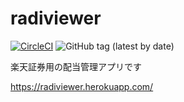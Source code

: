 # radiviewer
[![CircleCI](https://circleci.com/gh/TakuyaFukumura/radiviewer/tree/master.svg?style=svg)](https://circleci.com/gh/TakuyaFukumura/radiviewer/tree/master)
![GitHub tag (latest by date)](https://img.shields.io/github/v/tag/TakuyaFukumura/radiviewer?style=flat-square)

楽天証券用の配当管理アプリです

https://radiviewer.herokuapp.com/
